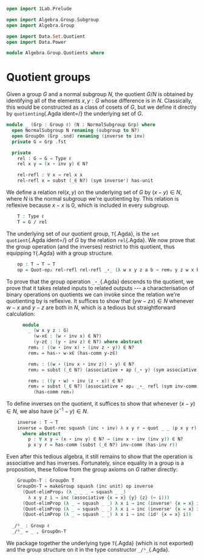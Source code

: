 ```agda
open import 1Lab.Prelude

open import Algebra.Group.Subgroup
open import Algebra.Group

open import Data.Set.Quotient
open import Data.Power

module Algebra.Group.Quotients where
```

<!--
```agda
private variable
  ℓ : Level
```
-->

# Quotient groups

Given a group $G$ and a normal subgroup $N$, the quotient $G/N$ is
obtained by identifying all of the elements $x, y : G$ whose difference
is in $N$. Classically, this would be constructed as a class of cosets
of $G$, but we define it directly by `quotienting`{.Agda ident=/} the
underlying set of $G$.

```agda
module _ (Grp : Group ℓ) (N : NormalSubgroup Grp) where
  open NormalSubgroup N renaming (subgroup to N?)
  open GroupOn (Grp .snd) renaming (inverse to inv)
  private G = Grp .fst

  private
    rel : G → G → Type ℓ
    rel x y = (x ⋆ inv y) ∈ N?

    rel-refl : ∀ x → rel x x
    rel-refl x = subst (_∈ N?) (sym inverseʳ) has-unit
```

We define a relation $\mathrm{rel}(x, y)$ on the underlying set of $G$
by $(x - y) \in N$, where $N$ is the normal subgroup we're quotienting
by. This relation is reflexive because $x - x$ is $0$, which is included
in every subgroup.

```agda
    T : Type ℓ
    T = G / rel
```

The underlying set of our quotient group, `T`{.Agda}, is the `set
quotient`{.Agda ident=/} of $G$ by the relation `rel`{.Agda}. We now
prove that the group operation (and the inverses) restrict to this
quotient, thus equipping `T`{.Agda} with a group structure.

```agda
    op : T → T → T
    op = Quot-op₂ rel-refl rel-refl _⋆_ (λ w x y z a b → rem₃ y z w x b a) where 
```

To prove that the group operation `_⋆_`{.Agda} descends to the quotient,
we prove that it takes related inputs to related outputs --- a
characterisation of binary operations on quotients we can invoke since
the relation we're quotienting by is reflexive. It suffices to show that
$(yw - zx) \in N$ whenever $w - x$ and $y - z$ are both in $N$, which is
a tedious but straightforward calculation:

```agda
      module
        _ (w x y z : G) 
          (w-x∈ : (w ⋆ inv x) ∈ N?) 
          (y-z∈ : (y ⋆ inv z) ∈ N?) where abstract
        rem₁ : ((w ⋆ inv x) ⋆ (inv z ⋆ y)) ∈ N?
        rem₁ = has-⋆ w-x∈ (has-comm y-z∈)

        rem₂ : ((w ⋆ (inv x ⋆ inv z)) ⋆ y) ∈ N?
        rem₂ = subst (_∈ N?) (associative ∙ ap (_⋆ y) (sym associative)) rem₁

        rem₃ : ((y ⋆ w) ⋆ inv (z ⋆ x)) ∈ N?
        rem₃ = subst (_∈ N?) (associative ∙ ap₂ _⋆_ refl (sym inv-comm)) 
          (has-comm rem₂)
```

To define inverses on the quotient, it suffices to show that whenever
$(x - y) \in N$, we also have $(x^{-1} - y) \in N$.

```agda
    inverse : T → T
    inverse = Quot-rec squash (inc ∘ inv) λ x y r → quot _ _ (p x y r)
      where abstract
        p : ∀ x y → (x ⋆ inv y) ∈ N? → (inv x ⋆ inv (inv y)) ∈ N?
        p x y r = has-comm (subst (_∈ N?) inv-comm (has-inv r))
```

Even after this tedious algebra, it still remains to show that the
operation is associative and has inverses. Fortunately, since equality
in a group is a proposition, these follow from the group axioms on $G$
rather directly:

```agda
    GroupOn-T : GroupOn T
    GroupOn-T = makeGroup squash (inc unit) op inverse
      (Quot-elimProp₃ (λ _ _ _ → squash _ _) 
        λ x y z i → inc (associative {x = x} {y} {z} (~ i)))
      (Quot-elimProp (λ _ → squash _ _) λ x i → inc (inverseˡ {x = x} i))
      (Quot-elimProp (λ _ → squash _ _) λ x i → inc (inverseʳ {x = x} i))
      (Quot-elimProp (λ _ → squash _ _) λ x i → inc (idˡ {x = x} i))
  
  _/ᴳ_ : Group ℓ
  _/ᴳ_ = _ , GroupOn-T
```

We package together the underlying type `T`{.Agda} (which is not
exported) and the group structure on it in the type constructor
`_/ᴳ_`{.Agda}.
